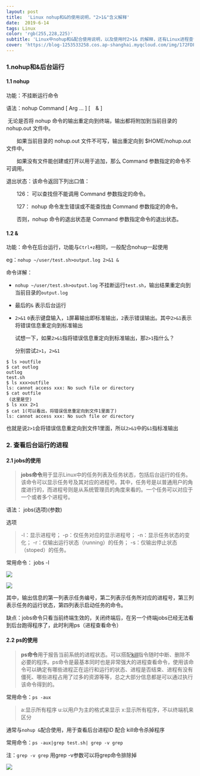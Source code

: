 ```yaml
---
layout: post
title:  'Linux nohup和&的使用说明，"2>1&"含义解释'
date:  2019-6-14
tags: Linux
color: 'rgb(255,228,225)'
subtitle: 'Linux中nohup和&配合使用说明，以及使用时2>1& 的解释，还有Linux进程查询等命令'
cover: 'https://blog-1253533258.cos.ap-shanghai.myqcloud.com/img/172FDF5kA3.png?imageslim'
---
```


### 1.nohup和&后台运行

#### 1.1 nohup

功能：不挂断运行命令

语法：nohup Command [ Arg … ] [　& ]

​		无论是否将 nohup 命令的输出重定向到终端，输出都将附加到当前目录的 nohup.out 文件中。

　　如果当前目录的 nohup.out 文件不可写，输出重定向到 $HOME/nohup.out 文件中。

　　如果没有文件能创建或打开以用于追加，那么 Command 参数指定的命令不可调用。

退出状态：该命令返回下列出口值： 　　

　　126： 可以查找但不能调用 Command 参数指定的命令。 　　

　　127： nohup 命令发生错误或不能查找由 Command 参数指定的命令。 　　

　　否则，nohup 命令的退出状态是 Command 参数指定命令的退出状态。



#### 1.2 &

功能：命令在后台运行，功能与`Ctrl+z`相同，一般配合nohup一起使用 

eg：`nohup ~/user/test.sh>output.log 2>&1 &`

命令详解：

- `nohup ~/user/test.sh>output.log` 不挂断运行`test.sh`，输出结果重定向到当前目录的`output.log`

- 最后的`&` 表示后台运行

- `2>&1` `0`表示键盘输入，`1`屏幕输出即标准输出，`2`表示错误输出。其中`2>&1`表示将错误信息重定向到标准输出

  试想一下，如果`2>&1`指将错误信息重定向到标准输出，那`2>1`指什么？

  分别尝试`2>1`，`2>&1`

```shell
$ ls >outfile
$ cat outlog 
outlog
test.sh
$ ls xxx>outfile
ls: cannot access xxx: No such file or directory
$ cat outfile
 (这里是空)
$ ls xxx 2>1
$ cat 1(可以看出，将错误信息重定向到文件1里面了)
ls: cannot access xxx: No such file or directory
```

​	也就是说`2>1`会将错误信息重定向到文件1里面，所以`2>&1`中的`&1`指标准输出

### 2. 查看后台运行的进程

#### 2.1 jobs的使用

>  **jobs命令**用于显示Linux中的任务列表及任务状态，包括后台运行的任务。该命令可以显示任务号及其对应的进程号。其中，任务号是以普通用户的角度进行的，而进程号则是从系统管理员的角度来看的。一个任务可以对应于一个或者多个进程号。

语法： jobs(选项)(参数)

选项

> -l：显示进程号；
> -p：仅任务对应的显示进程号；
> -n：显示任务状态的变化；
> -r：仅输出运行状态（running）的任务；
> -s：仅输出停止状态（stoped）的任务。

常用命令： jobs  -l

![](https://blog-1253533258.cos.ap-shanghai.myqcloud.com/2019-5-30/jobs_1.png)

![](https://blog-1253533258.cos.ap-shanghai.myqcloud.com/2019-5-30/jobs_2.png)

其中，输出信息的第一列表示任务编号，第二列表示任务所对应的进程号，第三列表示任务的运行状态，第四列表示启动任务的命令。

缺点：jobs命令只看当前终端生效的，关闭终端后，在另一个终端jobs已经无法看到后台跑得程序了，此时利用ps（进程查看命令）

#### 2.2  ps的使用

> **ps命令**用于报告当前系统的进程状态。可以搭配[kill](http://man.linuxde.net/kill)指令随时中断、删除不必要的程序。ps命令是最基本同时也是非常强大的进程查看命令，使用该命令可以确定有哪些进程正在运行和运行的状态、进程是否结束、进程有没有僵死、哪些进程占用了过多的资源等等，总之大部分信息都是可以通过执行该命令得到的。

常用命令：`ps -aux`

> a:显示所有程序 
> u:以用户为主的格式来显示 
> x:显示所有程序，不以终端机来区分

通常与`nohup &`配合使用，用于查看后台进程ID 配合 kill命令杀掉程序

常用命令：`ps -aux|grep test.sh| grep -v grep` 

注：`grep -v grep` 用grep -v参数可以将grep命令排除掉

![](https://blog-1253533258.cos.ap-shanghai.myqcloud.com/2019-5-30/ps_1.png)

